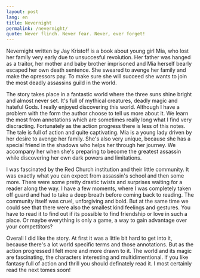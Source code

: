 ```yaml
---
layout: post
lang: en
title: Nevernight
permalink: /nevernight/
quote: Never flinch. Never fear. Never, ever forget!
---
```

Nevernight written by Jay Kristoff is a book about young girl Mia, who lost her family very early due to unsuccesful revolution. Her father was hanged as a traitor, her mother and baby brother imprisoned and Mia herself bearly escaped her own death sentence. She sweared to avenge her family and make the opressors pay. To make sure she will succeed she wants to join the most deadly assassins guild in the world.

The story takes place in a fantastic world where the three suns shine bright and almost never set. It's full of mythical creatures, deadly magic and hateful Gods. I really enjoyed discovering this world. Although I have a problem with the form the author choose to tell us more about it. We learn the most from annotations which are sometimes really long what I find very discracting. Fortunately as the action progress there is less of this notes.
The tale is full of action and quite captivating. Mia is a young lady driven by her desire to avenge her family. She's also very unique, because she has a special friend in the shadows who helps her through her journey. We accompany her when she's preparing to become the greatest assassin while discovering her own dark powers and limitations.

I was fascinated by the Red Church institution and their little community. It was exactly what you can expect from assassin's school and then some more. There were some pretty drastic twists and surprises waiting for a reader along the way. I have a few moments, where I was completely taken off guard and had to take a deep breath before coming back to reading. The community itself was cruel, unforgiving and bold. But at the same time we could see that there were also the smallest kind feelings and gestures. You have to read it to find out if its possible to find friendship or love in such a place. Or maybe everything is only a game, a way to gain advantage over your compettitors?

Overall I did like the story. At first it was a little bit hard to get into it, because there's a lot world specific terms and those annotations. But as the action progressed I felt more and more drawn to it. The world and its magic are fascinating, the characters interesting and multidimentional. If you like fantasy full of action and thrill you should definately read it. I most certainly read the next tomes soon!
